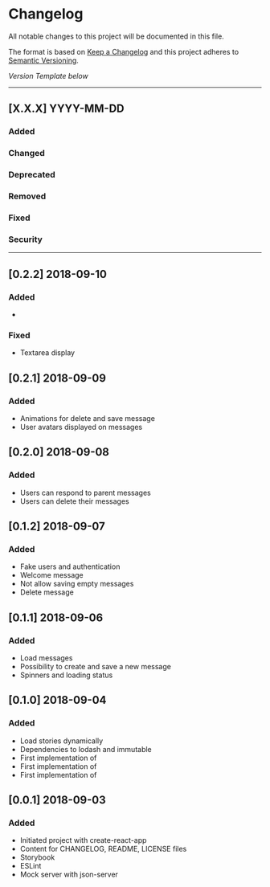 # Changelog
All notable changes to this project will be documented in this file.

The format is based on [Keep a Changelog](http://keepachangelog.com/)
and this project adheres to [Semantic Versioning](http://semver.org/).

*Version Template below*

---
## [X.X.X] YYYY-MM-DD

### Added
### Changed
### Deprecated
### Removed
### Fixed
### Security
---

## [0.2.2] 2018-09-10

### Added
- 

### Fixed
- Textarea display

## [0.2.1] 2018-09-09

### Added
- Animations for delete and save message
- User avatars displayed on messages

## [0.2.0] 2018-09-08

### Added
- Users can respond to parent messages
- Users can delete their messages

## [0.1.2] 2018-09-07

### Added
- Fake users and authentication
- Welcome message
- Not allow saving empty messages
- Delete message

## [0.1.1] 2018-09-06

### Added
- Load messages
- Possibility to create and save a new message
- Spinners and loading status

## [0.1.0] 2018-09-04

### Added
- Load stories dynamically
- Dependencies to lodash and immutable
- First implementation of <Message />
- First implementation of <Thread />
- First implementation of <Board />

## [0.0.1] 2018-09-03

### Added
- Initiated project with create-react-app
- Content for CHANGELOG, README, LICENSE files
- Storybook
- ESLint
- Mock server with json-server
